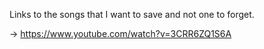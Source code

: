 Links to the songs that I want to save and not one to forget.

-> https://www.youtube.com/watch?v=3CRR6ZQ1S6A
